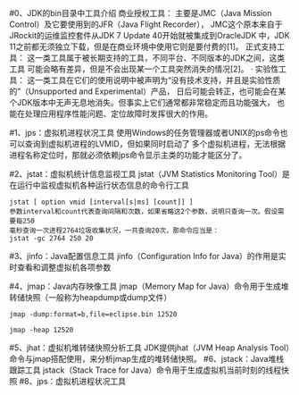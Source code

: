 #0、JDK的bin目录中工具介绍
    商业授权工具：
        主要是JMC（Java Mission Control）及它要使用到的JFR（Java Flight Recorder），
        JMC这个原本来自于JRockit的运维监控套件从JDK 7 Update 40开始就被集成到OracleJDK
        中，JDK 11之前都无须独立下载，但是在商业环境中使用它则是要付费的[1]。
    正式支持工具：
        这一类工具属于被长期支持的工具，不同平台、不同版本的JDK之间，这类工具
        可能会略有差异，但是不会出现某一个工具突然消失的情况[2]。 ·
    实验性工具：
        这一类工具在它们的使用说明中被声明为“没有技术支持，并且是实验性质的”（Unsupported and Experimental）产品，
        日后可能会转正，也可能会在某个JDK版本中无声无息地消失。但事实上它们通常都非常稳定而且功能强大，
        也能在处理应用程序性能问题、定位故障时发挥很大的作用。
        
#1、jps：虚拟机进程状况工具
    使用Windows的任务管理器或者UNIX的ps命令也可以查询到虚拟机进程的LVMID，但如果同时启动了
    多个虚拟机进程，无法根据进程名称定位时，那就必须依赖jps命令显示主类的功能才能区分了。
    
#2、jstat：虚拟机统计信息监视工具
    jstat（JVM Statistics Monitoring Tool）是在运行中监视虚拟机各种运行状态信息的命令行工具
    
    jstat [ option vmid [interval[s|ms] [count]] ]
    参数interval和count代表查询间隔和次数，如果省略这2个参数，说明只查询一次。假设需要每250
    毫秒查询一次进程2764垃圾收集状况，一共查询20次，那命令应当是：
    jstat -gc 2764 250 20
    
#3、jinfo：Java配置信息工具
    jinfo（Configuration Info for Java）的作用是实时查看和调整虚拟机各项参数
    
#4、jmap：Java内存映像工具
    jmap（Memory Map for Java）命令用于生成堆转储快照（一般称为heapdump或dump文件）
    
    jmap -dump:format=b,file=eclipse.bin 12520
    
    jmap -heap 12520
    
#5、jhat：虚拟机堆转储快照分析工具
    JDK提供jhat（JVM Heap Analysis Tool）命令与jmap搭配使用，来分析jmap生成的堆转储快照。
#6、jstack：Java堆栈跟踪工具
    jstack（Stack Trace for Java）命令用于生成虚拟机当前时刻的线程快照
#8、jps：虚拟机进程状况工具
